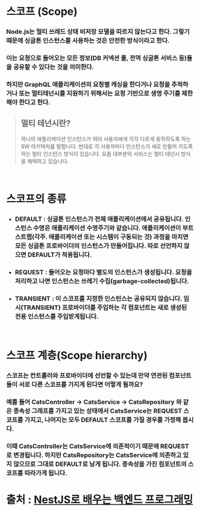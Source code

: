 # 스코프 (Scope)

### Node.js는 멀티 쓰레드 상태 비저장 모델을 따르지 않는다고 한다. 그렇기 때문에 싱글톤 인스턴스를 사용하는 것은 안전한 방식이라고 한다.
### 이는 요청으로 들어오는 모든 정보(DB 커넥션 풀, 전역 싱글톤 서비스 등)들을 공유할 수 있다는 것을 의미한다.

### 하지만 GraphQL 애플리케이션의 요청별 캐싱을 한다거나 요청을 추적하거나 또는 멀티테넌시를 지원하기 위해서는 요청 기반으로 생명 주기를 제한해야 한다고 한다.

> ## 멀티 테넌시란?  
> 하나의 애플리케이션 인스턴스가 여러 사용자에게 각각 다르게 동작하도록 하는 SW 아키텍처를 말합니다. 반대로 각 사용자마다 인스턴스가 새로 만들어 지도록 하는 멀티 인스턴스 방식이 있습니다. 요즘 대부분의 서비스는 멀티 테넌시 방식을 채택하고 있습니다.

<br>

# 스코프의 종류

- ### DEFAULT : 싱글톤 인스턴스가 전체 애플리케이션에서 공유됩니다. 인스턴스 수명은 애플리케이션 수명주기와 같습니다. 애플리케이션이 부트스트랩(각주. 애플리케이션 또는 시스템이 구동되는 것) 과정을 마치면 모든 싱글톤 프로바이더의 인스턴스가 만들어집니다. 따로 선언하지 않으면 DEFAULT가 적용됩니다.

- ### REQUEST : 들어오는 요청마다 별도의 인스턴스가 생성됩니다. 요청을 처리하고 나면 인스턴스는 쓰레기 수집(garbage-collected)됩니다.

- ### TRANSIENT : 이 스코프를 지정한 인스턴스는 공유되지 않습니다. 임시(TRANSIENT) 프로바이더를 주입하는 각 컴포넌트는 새로 생성된 전용 인스턴스를 주입받게됩니다.

<br>

# 스코프 계층(Scope hierarchy)

### 스코프는 컨트롤러와 프로바이더에 선언할 수 있는데 만약 연관된 컴포넌트들이 서로 다른 스코프를 가지게 된다면 어떻게 될까요? 
### 예를 들어 CatsController → CatsService → CatsRepository 와 같은 종속성 그래프를 가지고 있는 상태에서 CatsService는 REQUEST 스코프를 가지고, 나머지는 모두 DEFAULT 스코프를 가질 경우를 가정해 봅시다. 
### 이때 CatsController는 CatsService에 의존적이기 때문에 REQUEST로 변경됩니다. 하지만 CatsRepository는 CatsService에 의존하고 있지 않으므로 그대로 DEFAULT로 남게 됩니다. 종속성을 가진 컴포넌트의 스코프를 따라가게 됩니다.

# 출처 : [NestJS로 배우는 백엔드 프로그래밍](https://wikidocs.net/150160)